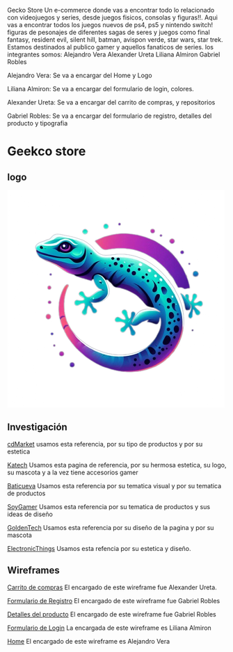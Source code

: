 Gecko Store
Un e-commerce donde vas a encontrar todo lo relacionado con videojuegos y series,
desde juegos fisicos, consolas y figuras!!.
Aqui vas a encontrar todos los juegos nuevos de ps4, ps5 y nintendo switch!
figuras de pesonajes de diferentes sagas de seres y juegos como final fantasy, resident evil, silent hill, batman, avispon verde, star wars, star trek.
Estamos destinados al publico gamer y aquellos fanaticos de series.
los integrantes somos:
Alejandro Vera
Alexander Ureta
Liliana Almiron
Gabriel Robles

Alejandro Vera:
Se va a encargar del Home y Logo

Liliana Almiron:
Se va a encargar del formulario de login, colores.

Alexander Ureta:
Se va a encargar del carrito de compras, y repositorios

Gabriel Robles:
Se va a encargar del formulario de registro, detalles del producto y tipografia

# Geekco store

## logo

![logo](./example/desing/logo/logogecko-removebg-preview.png)

## Investigación
[cdMarket](https://www.cdmarket.com.ar/tienda/juegos-y-juguetes/figuras-y-estatuillas-y-estatuillas-3594) usamos esta referencia, por su tipo de productos y por su estetica

[Katech](https://katech.com.ar/) Usamos esta pagina de referencia, por su hermosa estetica, su logo, su mascota y a la vez tiene accesorios gamer

[Baticueva](https://labaticuevatienda.com/) Usamos esta referencia por su tematica visual y por su tematica de productos

[SoyGamer](https://soygamerargentina.com/) Usamos esta referencia por su tematica de productos y sus ideas de diseño

[GoldenTech](https://goldentechstore.com.ar/) Usamos esta referencia por su diseño de la pagina y por su mascota

[ElectronicThings](https://electronicthings.com.ar/) Usamos esta refencia por su estetica y diseño.

## Wireframes
[Carrito de compras](https://www.figma.com/file/5ddnKhsIoRCMpSJsiiQkKi/Carrito-de-compras?type=design&node-id=0%3A1&mode=design&t=fxhZDZ42HNXp29DX-1) El encargado de este wireframe fue Alexander Ureta.

[Formulario de Registro](https://www.figma.com/file/mNMsFv1AgFQ6JgYfJKb7tT/Registro?type=design&node-id=71-42&mode=design&t=fwEj4GHgDRz9hLjX-0) El encargado de este wireframe fue Gabriel Robles

[Detalles del producto](https://www.figma.com/file/s8H7o5teOevZ18RahlWifQ/Detalles-del-producto?type=design&node-id=0%3A1&mode=design&t=HWaMw98qv8HFUTrP-1) El encargado de este wireframe fue Gabriel Robles

[Formulario de Login](https://www.figma.com/file/ZmKl8b3bsyEbiv5l5oBCOe/Login?type=design&node-id=17%3A6&mode=design&t=aWUQVQipDpJXPO3v-1) La encargada de este wireframe es Liliana Almiron

[Home](https://www.figma.com/file/TfVd2NPDgr0zr2H4xPSzAz/Untitled?type=design&node-id=0%3A1&mode=design&t=fytTy0JgjgVwVh18-1) El encargado de este wireframe es Alejandro Vera
